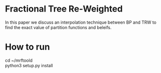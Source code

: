 
# Fractional Tree Re-Weighted
In this paper we discuss an interpolation technique between BP and TRW to find the exact value of partition functions and beleifs. 



# How to run
cd ~/mrftoold<br>
python3 setup.py install




